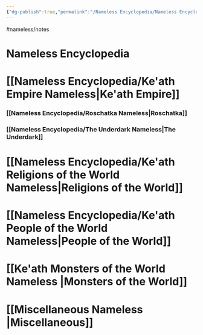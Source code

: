 ```yaml
---
{"dg-publish":true,"permalink":"/Nameless Encyclopedia/Nameless Encyclopedia/"}
---
```


#nameless/notes
# Nameless Encyclopedia

# [[Nameless Encyclopedia/Ke'ath Empire Nameless\|Ke'ath Empire]] 

### [[Nameless Encyclopedia/Roschatka Nameless\|Roschatka]]
### [[Nameless Encyclopedia/The Underdark Nameless\|The Underdark]] 

# [[Nameless Encyclopedia/Ke'ath Religions of the World Nameless\|Religions of the World]]
# [[Nameless Encyclopedia/Ke'ath People of the World Nameless\|People of the World]]
# [[Ke'ath Monsters of the World Nameless \|Monsters of the World]]
# [[Miscellaneous Nameless \|Miscellaneous]]
